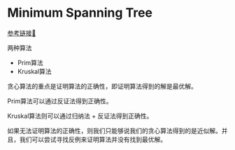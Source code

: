# Minimum Spanning Tree
[参考链接🔗](https://www.cnblogs.com/biyeymyhjob/archive/2012/07/30/2615542.html)

两种算法
- Prim算法
- Kruskal算法

贪心算法的重点是证明算法的正确性，即证明算法得到的解是最优解。

Prim算法可以通过反证法得到正确性。

Kruskal算法则可以通过归纳法 + 反证法得到正确性。

如果无法证明算法的正确性，则我们只能够说我们的贪心算法得到的是近似解。并且，我们可以尝试寻找反例来证明算法并没有找到最优解。